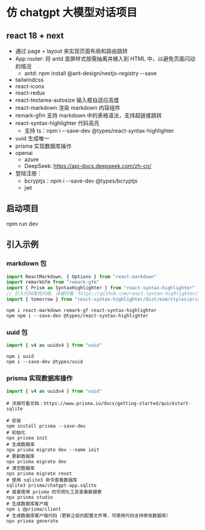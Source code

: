 # 仿 chatgpt 大模型对话项目
## react 18 + next
 - 通过 page + layout 来实现页面布局和路由跳转
 - App router: 将 antd 首屏样式按需抽离并植入到 HTML 中，以避免页面闪动的情况
    - antd: npm install @ant-design/nextjs-registry --save
 - tailwindcss
 - react-icons
 - react-redux
 - react-textarea-autosize 输入框自适应高度
 - react-markdown 渲染 markdown 内容组件
 - remark-gfm 支持 markdown 中的表格语法，支持超链接跳转
 - react-syntax-highlighter 代码高亮
    - 支持 ts：npm i --save-dev @types/react-syntax-highlighter
 - uuid 生成唯一 
 - prisma 实现数据库操作
 - openai
    - azure
    - DeepSeek: https://api-docs.deepseek.com/zh-cn/
 - 登陆注册：
    - bcryptjs：npm i --save-dev @types/bcryptjs
    - jwt

##  启动项目
npm run dev

## 引入示例
### markdown 包
```javascript
import ReactMarkdown, { Options } from "react-markdown"
import remarkGfm from "remark-gfm"
import { Prism as SyntaxHighlighter } from "react-syntax-highlighter"
// 引入代码高亮风格，详细可看：https://github.com/react-syntax-highlighter/react-syntax-highlighter/tree/master/src/styles/prism
import { tomorrow } from "react-syntax-highlighter/dist/esm/styles/prism"
```

```shell
npm i react-markdown remark-gf react-syntax-highlighter
npm npm i --save-dev @types/react-syntax-highlighter
```

### uuid 包
```javascript
import { v4 as uuidv4 } from "uuid"
```

```shell
npm i uuid
npm i --save-dev @types/uuid
```

### prisma 实现数据库操作
```javascript
import { v4 as uuidv4 } from "uuid"
```

```shell
# 详细可看文档：https://www.prisma.io/docs/getting-started/quickstart-sqlite

# 安装
npm install prisma --save-dev
# 初始化
npx prisma init
# 生成数据库
npx prisma migrate dev --name init
# 更新数据库
npx prisma migrate dev
# 清空数据库
npx prisma migrate reset
# 使用 sqlite3 命令查看数据库
sqlite3 prisma/chatgpt-app.sqlite
# 或者使用 prisma 的可视化工具查看数据表
npx prisma studio
# 生成数据库客户端
npm i @prisma/client
# 生成数据库客户端代码（更新之前的配置文件等，可使用代码支持修改数据库）
npx prisma generate
```